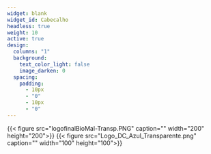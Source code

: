 ```yaml
---
widget: blank
widget_id: Cabecalho
headless: true
weight: 10
active: true
design:
  columns: "1"
  background:
    text_color_light: false
    image_darken: 0
  spacing:
    padding:
      - 10px
      - "0"
      - 10px
      - "0"
---
```

{{< figure src="logofinalBioMal-Transp.PNG" caption="" width="200" height="200">}} {{< figure src="Logo_DC_Azul_Transparente.png" caption="" width="100" height="100">}}
